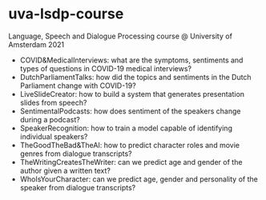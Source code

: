 # uva-lsdp-course
Language, Speech and Dialogue Processing course @ University of Amsterdam 2021

* COVID&MedicalInterviews: what are the symptoms, sentiments and types of questions in COVID-19 medical interviews?
* DutchParliamentTalks: how did the topics and sentiments in the Dutch Parliament change with COVID-19?
* LiveSlideCreator: how to build a system that generates presentation slides from speech?
* SentimentalPodcasts: how does sentiment of the speakers change during a podcast?
* SpeakerRecognition: how to train a model capable of identifying individual speakers?
* TheGoodTheBad&TheAI: how to predict character roles and movie genres from dialogue transcripts?
* TheWritingCreatesTheWriter: can we predict age and gender of the author given a written text?
* WhoIsYourCharacter: can we predict age, gender and personality of the speaker from dialogue transcripts?
